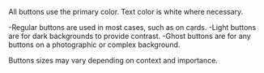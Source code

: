 All buttons use the primary color. Text color is white where necessary.

-Regular buttons are used in most cases, such as on cards.
-Light buttons are for dark backgrounds to provide contrast.
-Ghost buttons are for any buttons on a photographic or complex background.

Buttons sizes may vary depending on context and importance.
